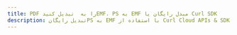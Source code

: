 ---title: PDF را به  تبدیل کنیدEMF، PS به EMF مبدل رایگان یا Curl SDKdescription: تبدیل رایگانPS به EMF با استفاده از Curl Cloud APIs & SDK همچنین اسناد PDF را در Cloud ایجاد، ویرایش و رندر کنید.---